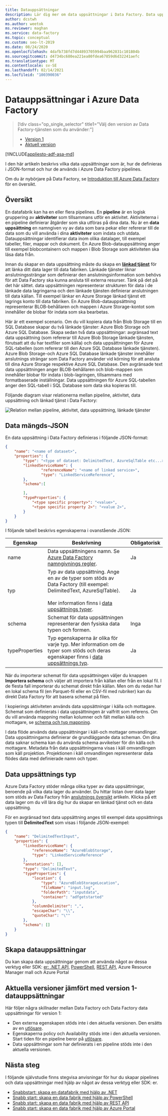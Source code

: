 ```yaml
---
title: Datauppsättningar
description: Lär dig mer om data uppsättningar i Data Factory. Data uppsättningar representerar indata/utdata.
author: dcstwh
ms.author: weetok
ms.reviewer: maghan
ms.service: data-factory
ms.topic: conceptual
ms.custom: seo-lt-2019
ms.date: 08/24/2020
ms.openlocfilehash: 4dafb738fd7d44893705994baa962831c101804b
ms.sourcegitcommit: d4734bc680ea221ea80fdea67859d6d32241aefc
ms.translationtype: MT
ms.contentlocale: sv-SE
ms.lasthandoff: 02/14/2021
ms.locfileid: "100390036"
---
```

# <a name="datasets-in-azure-data-factory"></a>Datauppsättningar i Azure Data Factory
> [!div class="op_single_selector" title1="Välj den version av Data Factory-tjänsten som du använder:"]
> * [Version 1](v1/data-factory-create-datasets.md)
> * [Aktuell version](concepts-datasets-linked-services.md)

[!INCLUDE[appliesto-adf-asa-md](includes/appliesto-adf-asa-md.md)]


I den här artikeln beskrivs vilka data uppsättningar som är, hur de definieras i JSON-format och hur de används i Azure Data Factory pipelines.

Om du är nybörjare på Data Factory, se [Introduktion till Azure Data Factory](introduction.md) för en översikt.

## <a name="overview"></a>Översikt
En datafabrik kan ha en eller flera pipelines. En **pipeline** är en logisk gruppering av **aktiviteter** som tillsammans utför en aktivitet. Aktiviteterna i en pipeline definierar åtgärder som ska utföras på dina data. Nu är en **data uppsättning** en namngiven vy av data som bara pekar eller refererar till de data som du vill använda i dina **aktiviteter** som indata och utdata. Datauppsättningar identifierar data inom olika datalager, till exempel tabeller, filer, mappar och dokument. En Azure Blob-datauppsättning anger till exempel blobcontainern och mappen i Blob Storage som aktiviteten ska läsa data från.

Innan du skapar en data uppsättning måste du skapa en [**länkad tjänst**](concepts-linked-services.md) för att länka ditt data lager till data fabriken. Länkade tjänster liknar anslutningssträngar som definierar den anslutningsinformation som behövs för att Data Factory ska kunna ansluta till externa resurser. Tänk på det på det här sättet. data uppsättningen representerar strukturen för data i de länkade data lagringarna och den länkade tjänsten definierar anslutningen till data källan. Till exempel länkar en Azure Storage länkad tjänst ett lagrings konto till data fabriken. En Azure Blob-datauppsättning representerar BLOB-behållaren och mappen i Azure Storage-kontot som innehåller de blobar för indata som ska bearbetas.

Här är ett exempel scenario. Om du vill kopiera data från Blob Storage till en SQL Database skapar du två länkade tjänster: Azure Blob Storage och Azure SQL Database. Skapa sedan två data uppsättningar: avgränsad text data uppsättning (som refererar till Azure Blob Storage länkade tjänsten, förutsatt att du har textfiler som källa) och data uppsättningen för Azure SQL-tabellen (som refererar till den Azure SQL Database länkade tjänsten). Azure Blob Storage-och Azure SQL Database länkade tjänster innehåller anslutnings strängar som Data Factory använder vid körning för att ansluta till dina Azure Storage respektive Azure SQL Database. Den avgränsade text data uppsättningen anger BLOB-behållaren och blob-mappen som innehåller blobar för indata i blob-lagringen, tillsammans med formatbaserade inställningar. Data uppsättningen för Azure SQL-tabellen anger den SQL-tabell i SQL Database som data ska kopieras till.

Följande diagram visar relationerna mellan pipeline, aktivitet, data uppsättning och länkad tjänst i Data Factory:

![Relation mellan pipeline, aktivitet, data uppsättning, länkade tjänster](media/concepts-datasets-linked-services/relationship-between-data-factory-entities.png)


## <a name="dataset-json"></a>Data mängds-JSON
En data uppsättning i Data Factory definieras i följande JSON-format:

```json
{
    "name": "<name of dataset>",
    "properties": {
        "type": "<type of dataset: DelimitedText, AzureSqlTable etc...>",
        "linkedServiceName": {
                "referenceName": "<name of linked service>",
                "type": "LinkedServiceReference",
        },
        "schema":[

        ],
        "typeProperties": {
            "<type specific property>": "<value>",
            "<type specific property 2>": "<value 2>",
        }
    }
}
```
I följande tabell beskrivs egenskaperna i ovanstående JSON:

Egenskap | Beskrivning | Obligatorisk |
-------- | ----------- | -------- |
name | Data uppsättningens namn. Se [Azure Data Factory namngivnings regler](naming-rules.md). |  Ja |
typ | Typ av data uppsättning. Ange en av de typer som stöds av Data Factory (till exempel: DelimitedText, AzureSqlTable). <br/><br/>Mer information finns i [data uppsättnings typer](#dataset-type). | Ja |
schema | Schemat för data uppsättningen representerar den fysiska data typen och formen. | Inga |
typeProperties | Typ egenskaperna är olika för varje typ. Mer information om de typer som stöds och deras egenskaper finns i [data uppsättnings typ](#dataset-type). | Ja |

När du importerar schemat för data uppsättningen väljer du knappen **Importera schema** och väljer att importera från källan eller från en lokal fil. I de flesta fall importerar du schemat direkt från källan. Men om du redan har en lokal schema fil (en Parquet-fil eller en CSV-fil med rubriker) kan du direkt Data Factory för att basera schemat på filen.

I kopierings aktiviteten används data uppsättningar i källa och mottagare. Schemat som definierats i data uppsättningen är valfritt som referens. Om du vill använda mappning mellan kolumner och fält mellan källa och mottagare, se [schema och typ mappning](copy-activity-schema-and-type-mapping.md).

I data flöde används data uppsättningar i käll-och mottagar omvandlingar. Data uppsättningarna definierar de grundläggande data scheman. Om dina data saknar schema kan du använda schema avvikelser för din källa och mottagare. Metadata från data uppsättningarna visas i käll omvandlingen som käll projektion. Projektionen i käll omvandlingen representerar data flödes data med definierade namn och typer.

## <a name="dataset-type"></a>Data uppsättnings typ

Azure Data Factory stöder många olika typer av data uppsättningar, beroende på vilka data lager du använder. Du hittar listan över data lager som stöds av Data Factory från [anslutnings översikt](connector-overview.md) artikeln. Klicka på ett data lager om du vill lära dig hur du skapar en länkad tjänst och en data uppsättning.

För en avgränsad text data uppsättning anges till exempel data uppsättnings typen till **DelimitedText** som visas i följande JSON-exempel:

```json
{
    "name": "DelimitedTextInput",
    "properties": {
        "linkedServiceName": {
            "referenceName": "AzureBlobStorage",
            "type": "LinkedServiceReference"
        },
        "annotations": [],
        "type": "DelimitedText",
        "typeProperties": {
            "location": {
                "type": "AzureBlobStorageLocation",
                "fileName": "input.log",
                "folderPath": "inputdata",
                "container": "adfgetstarted"
            },
            "columnDelimiter": ",",
            "escapeChar": "\\",
            "quoteChar": "\""
        },
        "schema": []
    }
}
```

## <a name="create-datasets"></a>Skapa datauppsättningar
Du kan skapa data uppsättningar genom att använda något av dessa verktyg eller SDK: [er: .NET API](quickstart-create-data-factory-dot-net.md), [PowerShell](quickstart-create-data-factory-powershell.md), [REST API](quickstart-create-data-factory-rest-api.md), Azure Resource Manager mall och Azure Portal

## <a name="current-version-vs-version-1-datasets"></a>Aktuella versioner jämfört med version 1-datauppsättningar

Här följer några skillnader mellan Data Factory och Data Factory data uppsättningar för version 1:

- Den externa egenskapen stöds inte i den aktuella versionen. Den ersätts av en [utlösare](concepts-pipeline-execution-triggers.md).
- Egenskaperna policy och Availability stöds inte i den aktuella versionen. Start tiden för en pipeline beror på [utlösare](concepts-pipeline-execution-triggers.md).
- Data uppsättningar som har definierats i en pipeline stöds inte i den aktuella versionen.

## <a name="next-steps"></a>Nästa steg
I följande självstudie finns stegvisa anvisningar för hur du skapar pipelines och data uppsättningar med hjälp av något av dessa verktyg eller SDK: er.

- [Snabbstart: skapa en datafabrik med hjälp av .NET](quickstart-create-data-factory-dot-net.md)
- [Snabb start: skapa en data fabrik med hjälp av PowerShell](quickstart-create-data-factory-powershell.md)
- [Snabb start: skapa en data fabrik med hjälp av REST API](quickstart-create-data-factory-rest-api.md)
- [Snabb start: skapa en data fabrik med hjälp av Azure Portal](quickstart-create-data-factory-portal.md)
